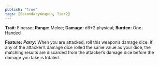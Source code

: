 ```yaml
---
publish: "true"
tags: [SecondaryWeapon, Tier2]
---
```

**Trait:** Finesse; **Range:** Melee; **Damage:** d6+2 physical; **Burden:** One-Handed

**Feature:** ***Parry:*** When you are attacked, roll this weapon’s damage dice. If any of the attacker’s damage dice rolled the same value as your dice, the matching results are discarded from the attacker’s damage dice before the damage you take is totaled.
